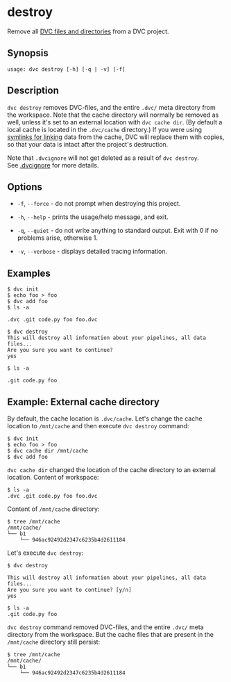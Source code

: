 # destroy

Remove all
[DVC files and directories](/doc/user-guide/dvc-files-and-directories) from a
<abbr>DVC project</abbr>.

## Synopsis

```usage
usage: dvc destroy [-h] [-q | -v] [-f]
```

## Description

`dvc destroy` removes DVC-files, and the entire `.dvc/` meta directory from the
<abbr>workspace</abbr>. Note that the <abbr>cache directory</abbr> will normally
be removed as well, unless it's set to an external location with
`dvc cache dir`. (By default a local cache is located in the `.dvc/cache`
directory.) If you were using
[symlinks for linking](/doc/user-guide/large-dataset-optimization) data from the
cache, DVC will replace them with copies, so that your data is intact after the
project's destruction.

Note that `.dvcignore` will not get deleted as a result of `dvc destroy`.<br>
See [.dvcignore](docs/user-guide/.dvcignore) for more details.

## Options

- `-f`, `--force` - do not prompt when destroying this project.

- `-h`, `--help` - prints the usage/help message, and exit.

- `-q`, `--quiet` - do not write anything to standard output. Exit with 0 if no
  problems arise, otherwise 1.

- `-v`, `--verbose` - displays detailed tracing information.

## Examples

```dvc
$ dvc init
$ echo foo > foo
$ dvc add foo
$ ls -a

.dvc .git code.py foo foo.dvc

$ dvc destroy
This will destroy all information about your pipelines, all data files...
Are you sure you want to continue?
yes

$ ls -a

.git code.py foo
```

## Example: External cache directory

By default, the <abbr>cache</abbr> location is `.dvc/cache`. Let's change the
cache location to `/mnt/cache` and then execute `dvc destroy` command:

```dvc
$ dvc init
$ echo foo > foo
$ dvc cache dir /mnt/cache
$ dvc add foo
```

`dvc cache dir` changed the location of the cache directory to an external
location. Content of <abbr>workspace</abbr>:

```dvc
$ ls -a
.dvc .git code.py foo foo.dvc
```

Content of `/mnt/cache` directory:

```dvc
$ tree /mnt/cache
/mnt/cache/
└── b1
    └── 946ac92492d2347c6235b4d2611184
```

Let's execute `dvc destroy`:

```dvc
$ dvc destroy

This will destroy all information about your pipelines, all data files...
Are you sure you want to continue? [y/n]
yes

$ ls -a
.git code.py foo
```

`dvc destroy` command removed DVC-files, and the entire `.dvc/` meta directory
from the <abbr>workspace</abbr>. But the cache files that are present in the
`/mnt/cache` directory still persist:

```dvc
$ tree /mnt/cache
/mnt/cache/
└── b1
    └── 946ac92492d2347c6235b4d2611184
```
